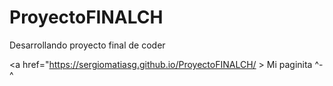 # ProyectoFINALCH
Desarrollando proyecto final de coder


<a href="https://sergiomatiasg.github.io/ProyectoFINALCH/ > Mi paginita ^-^ </a>
